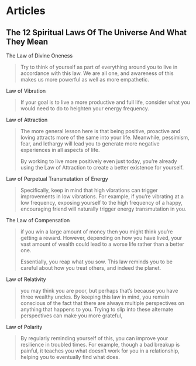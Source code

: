<!-- TITLE: Spiritual Laws -->
<!-- SUBTITLE: A quick summary of Spiritual Laws -->

# Articles
## The 12 Spiritual Laws Of The Universe And What They Mean

The Law of Divine Oneness
>Try to think of yourself as part of everything around you to live in accordance with this law. We are all one, and awareness of this makes us more powerful as well as more empathetic.

Law of Vibration
>If your goal is to live a more productive and full life, consider what you would need to do to heighten your energy frequency.

Law of Attraction
>The more general lesson here is that being positive, proactive and loving attracts more of the same into your life. Meanwhile, pessimism, fear, and lethargy will lead you to generate more negative experiences in all aspects of life.
>
>By working to live more positively even just today, you’re already using the Law of Attraction to create a better existence for yourself.

Law of Perpetual Transmutation of Energy
>Specifically, keep in mind that high vibrations can trigger improvements in low vibrations. For example, if you’re vibrating at a low frequency, exposing yourself to the high frequency of a happy, encouraging friend will naturally trigger energy transmutation in you.

The Law of Compensation
>if you win a large amount of money then you might think you’re getting a reward. However, depending on how you have lived, your vast amount of wealth could lead to a worse life rather than a better one.
>
>Essentially, you reap what you sow. This law reminds you to be careful about how you treat others, and indeed the planet.

Law of Relativity
>you may think you are poor, but perhaps that’s because you have three wealthy uncles. By keeping this law in mind, you remain conscious of the fact that there are always multiple perspectives on anything that happens to you. Trying to slip into these alternate perspectives can make you more grateful, 

Law of Polarity
>By regularly reminding yourself of this, you can improve your resilience in troubled times. For example, though a bad breakup is painful, it teaches you what doesn’t work for you in a relationship, helping you to eventually find what does.